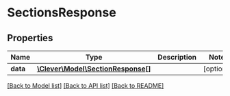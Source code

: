 # SectionsResponse

## Properties
Name | Type | Description | Notes
------------ | ------------- | ------------- | -------------
**data** | [**\Clever\Model\SectionResponse[]**](SectionResponse.md) |  | [optional] 

[[Back to Model list]](../README.md#documentation-for-models) [[Back to API list]](../README.md#documentation-for-api-endpoints) [[Back to README]](../README.md)


